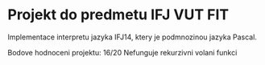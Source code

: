 Projekt do predmetu IFJ
VUT FIT
==========
Implementace interpretu jazyka IFJ14, ktery je podmnozinou jazyka Pascal.

Bodove hodnoceni projektu: 16/20
Nefunguje rekurzivni volani funkci
